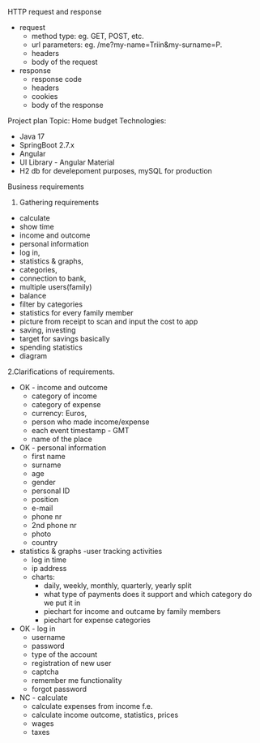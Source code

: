 HTTP request and response
- request
  - method type: eg. GET, POST, etc. 
  - url parameters: eg. /me?my-name=Triin&my-surname=P.
  - headers 
  - body of the request
- response
  - response code
  - headers
  - cookies
  - body of the response


Project plan
Topic: Home budget
Technologies:
- Java 17
- SpringBoot 2.7.x
- Angular
- UI Library - Angular Material
- H2 db for develepoment purposes, mySQL for production

Business requirements
1. Gathering requirements
- calculate 
- show time
- income and outcome
- personal information
- log in,
- statistics & graphs,
- categories,
- connection to bank,
- multiple users(family)
- balance
- filter by categories
- statistics for every family member
- picture from receipt to scan and input the cost to app
- saving, investing
- target for savings basically
- spending statistics
- diagram

2.Clarifications of requirements.
- OK - income and outcome
  - category of income
  - category of expense
  - currency: Euros,
  - person who made income/expense
  - each event timestamp - GMT
  - name of the place
- OK - personal information
  - first name
  - surname
  - age
  - gender
  - personal ID
  - position
  - e-mail
  - phone nr
  - 2nd phone nr
  - photo
  - country
- statistics & graphs
  -user tracking activities
    - log in time
    - ip address
    - charts: 
      - daily, weekly, monthly, quarterly, yearly split
      - what type of payments does it support and which category do we put it in
      - piechart for income and outcame by family members
      - piechart for expense categories
- OK - log in
  - username
  - password
  - type of the account
  - registration of new user
  - captcha
  - remember me functionality
  - forgot password
- NC - calculate
  - calculate expenses from income f.e.
  - calculate income outcome, statistics, prices
  - wages
  - taxes
